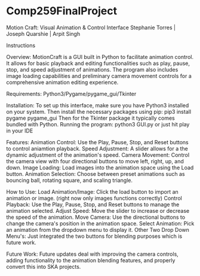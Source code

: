 # Comp259FinalProject
Motion Craft: Visual Animation & Control Interface
Stephanie Torres | Joseph Quarshie | Arpit Singh 

Instructions

Overview:
MotionCraft is a GUI built in Python to facilitate animation control. It allows for basic playback and editing functionalities such as play, pause, stop, and speed adjustment of animations. The program also includes image loading capabilities and preliminary camera movement controls for a comprehensive animation editing experience. 

Requirements:
Python3/Pygame/pygame_gui/Tkinter

Installation:
To set up this interface, make sure you have Python3 installed on your system. 
Then install the necessary packages using pip:
pip3 install pygame pygame_gui
Then for the Tkinter package it typically comes bundled with Python. 
Running the program:
python3 GUI.py or just hit play in your IDE

Features:
Animation Control: Use the Play, Pause, Stop, and Reset buttons to control aniamtion playback. 
Speed Adjustment: A slider allows for a the dynamic adjustment of the animation's speed. 
Camera Movement: Control the camera view with four directional buttons to move left, right, up, and down. 
Image Loading: Load images into the animation space using the Load button. 
Animation Selection: Choose between preset animations such as bouncing ball, rotating square, and scaling triangle. 

How to Use:
Load Animation/Image: Click the load button to import an animation or image. (right now only images functions correctly)
Control Playback: Use the Play, Pause, Stop, and Reset buttons to manage the animation selected.
Adjust Speed: Move the slider to increase or decrease the speed of the animation. 
Move Camera: Use the directional buttons to change the camera's position in the animation space. 
Select Animation: Pick an animation from the dropdown menu to display it. 
Other Two Drop Down Menu's: Just integrated the two buttons for blending purposes which is future work. 

Future Work:
Future updates deal with improving the camera controls, adding functionality to the animation blending features, and properly convert this into SKA projects. 
